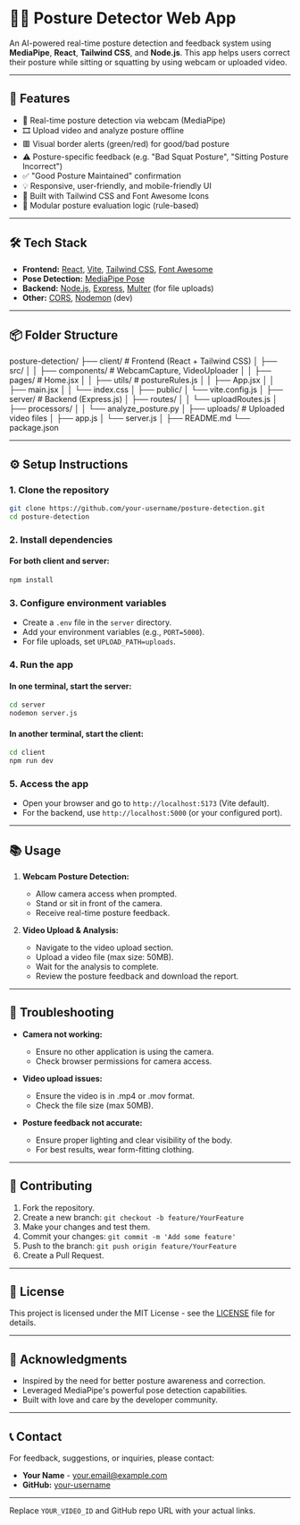 # 🧍‍♂️ Posture Detector Web App

An AI-powered real-time posture detection and feedback system using **MediaPipe**, **React**, **Tailwind CSS**, and **Node.js**. This app helps users correct their posture while sitting or squatting by using webcam or uploaded video.

---

## 🚀 Features

- 📸 Real-time posture detection via webcam (MediaPipe)
- 🎞️ Upload video and analyze posture offline
- 🟥 Visual border alerts (green/red) for good/bad posture
- ⚠️ Posture-specific feedback (e.g. "Bad Squat Posture", "Sitting Posture Incorrect")
- ✅ "Good Posture Maintained" confirmation
- 💡 Responsive, user-friendly, and mobile-friendly UI
- 🎨 Built with Tailwind CSS and Font Awesome Icons
- 🧠 Modular posture evaluation logic (rule-based)

---

## 🛠️ Tech Stack

- **Frontend:** [React](https://react.dev/), [Vite](https://vitejs.dev/), [Tailwind CSS](https://tailwindcss.com/), [Font Awesome](https://fontawesome.com/)
- **Pose Detection:** [MediaPipe Pose](https://google.github.io/mediapipe/solutions/pose.html)
- **Backend:** [Node.js](https://nodejs.org/), [Express](https://expressjs.com/), [Multer](https://github.com/expressjs/multer) (for file uploads)
- **Other:** [CORS](https://www.npmjs.com/package/cors), [Nodemon](https://nodemon.io/) (dev)

---
## 📦 Folder Structure

posture-detection/
├── client/ # Frontend (React + Tailwind CSS)
│ ├── src/
│ │ ├── components/ # WebcamCapture, VideoUploader
│ │ ├── pages/ # Home.jsx
│ │ ├── utils/ # postureRules.js
│ │ ├── App.jsx
│ │ ├── main.jsx
│ │ └── index.css
│ ├── public/
│ └── vite.config.js
│
├── server/ # Backend (Express.js)
│ ├── routes/
│ │ └── uploadRoutes.js
│ ├── processors/
│ │ └── analyze_posture.py
│ ├── uploads/ # Uploaded video files
│ ├── app.js
│ └── server.js
│
├── README.md
└── package.json

---

## ⚙️ Setup Instructions

### 1. Clone the repository

```sh
git clone https://github.com/your-username/posture-detection.git
cd posture-detection
```

### 2. Install dependencies

#### For both client and server:

```sh
npm install
```

### 3. Configure environment variables

- Create a `.env` file in the `server` directory.
- Add your environment variables (e.g., `PORT=5000`).
- For file uploads, set `UPLOAD_PATH=uploads`.

### 4. Run the app

#### In one terminal, start the server:

```sh
cd server
nodemon server.js
```

#### In another terminal, start the client:

```sh
cd client
npm run dev
```

### 5. Access the app

- Open your browser and go to `http://localhost:5173` (Vite default).
- For the backend, use `http://localhost:5000` (or your configured port).

---

## 📚 Usage

1. **Webcam Posture Detection:**
   - Allow camera access when prompted.
   - Stand or sit in front of the camera.
   - Receive real-time posture feedback.

2. **Video Upload & Analysis:**
   - Navigate to the video upload section.
   - Upload a video file (max size: 50MB).
   - Wait for the analysis to complete.
   - Review the posture feedback and download the report.

---

## 🐞 Troubleshooting

- **Camera not working:**
  - Ensure no other application is using the camera.
  - Check browser permissions for camera access.

- **Video upload issues:**
  - Ensure the video is in .mp4 or .mov format.
  - Check the file size (max 50MB).

- **Posture feedback not accurate:**
  - Ensure proper lighting and clear visibility of the body.
  - For best results, wear form-fitting clothing.

---

## 🤝 Contributing

1. Fork the repository.
2. Create a new branch: `git checkout -b feature/YourFeature`
3. Make your changes and test them.
4. Commit your changes: `git commit -m 'Add some feature'`
5. Push to the branch: `git push origin feature/YourFeature`
6. Create a Pull Request.

---

## 📄 License

This project is licensed under the MIT License - see the [LICENSE](LICENSE) file for details.

---

## 👥 Acknowledgments

- Inspired by the need for better posture awareness and correction.
- Leveraged MediaPipe's powerful pose detection capabilities.
- Built with love and care by the developer community.

---

## 📞 Contact

For feedback, suggestions, or inquiries, please contact:

- **Your Name** - [your.email@example.com](mailto:your.email@example.com)
- **GitHub:** [your-username](https://github.com/your-username)

---

Replace `YOUR_VIDEO_ID` and GitHub repo URL with your actual links.
